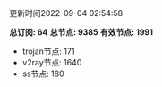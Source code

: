 更新时间2022-09-04 02:54:58

**总订阅: 64**
**总节点: 9385**
**有效节点: 1991**
- trojan节点: 171
- v2ray节点: 1640
- ss节点: 180
